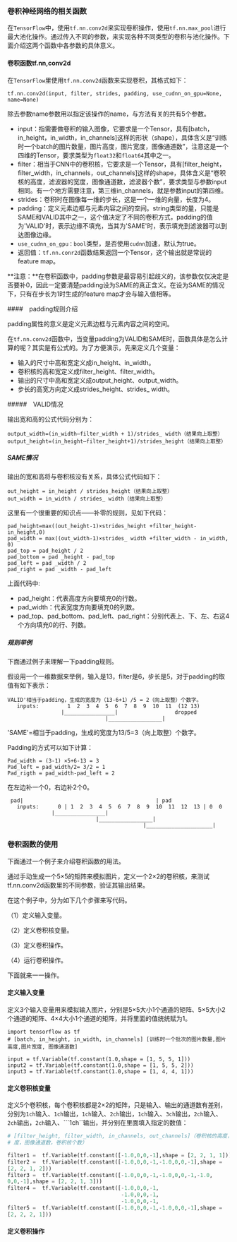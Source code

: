 ### 卷积神经网络的相关函数

在```TensorFlow```中，使用```tf.nn.conv2d```来实现卷积操作，使用```tf.nn.max_pool```进行最大池化操作。通过传入不同的参数，来实现各种不同类型的卷积与池化操作。下面介绍这两个函数中各参数的具体意义。

#### 卷积函数tf.nn,conv2d

在```TensorFlow```里使用```tf.nn.conv2d```函数来实现卷积，其格式如下：

```
tf.nn.conv2d(input, filter, strides, padding, use_cudnn_on_gpu=None, name=None)
```

除去参数name参数用以指定该操作的name，与方法有关的共有5个参数。

- input：指需要做卷积的输入图像，它要求是一个Tensor，具有[batch，in_height，in_width，in_channels]这样的形状（shape），具体含义是“训练时一个batch的图片数量，图片高度，图片宽度，图像通道数”，注意这是一个四维的Tensor，要求类型为```float32```和```float64```其中之一。
- filter：相当于CNN中的卷积核，它要求是一个Tensor，具有[filter_height，filter_width，in_channels，out_channels]这样的shape，具体含义是“卷积核的高度，滤波器的宽度，图像通道数，滤波器个数”，要求类型与参数input相同。有一个地方需要注意，第三维in_channels，就是参数input的第四维。
- strides：卷积时在图像每一维的步长，这是一个一维的向量，长度为4。
- padding：定义元素边框与元素内容之间的空间。string类型的量，只能是SAME和VALID其中之一，这个值决定了不同的卷积方式，padding的值为'VALID'时，表示边缘不填充，当其为'SAME'时，表示填充到滤波器可以到达图像边缘。
- ```use_cudnn_on_gpu：bool```类型，是否使用```cudnn```加速，默认为true。
- 返回值：```tf.nn.conr2d```函数结果返回一个Tensor，这个输出就是常说的feature map。

**注意：**在卷积函数中，padding参数是最容易引起歧义的，该参数仅仅决定是否要补0，因此一定要清楚padding设为SAME的真正含义。在设为SAME的情况下，只有在步长为1时生成的feature map才会与输入值相等。



####　padding规则介绍

padding属性的意义是定义元素边框与元素内容之间的空间。

在```tf.nn.conv2d```函数中，当变量padding为VALID和SAME时，函数具体是怎么计算的呢？其实是有公式的。为了方便演示，先来定义几个变量：

- 输入的尺寸中高和宽定义成in_height、in_width。
- 卷积核的高和宽定义成filter_height、filter_width。
- 输出的尺寸中高和宽定义成output_height、output_width。
- 步长的高宽方向定义成strides_height、strides_ width。

#####　VALID情况

输出宽和高的公式代码分别为：

```
output_width=(in_width–filter_width + 1)/strides_ width（结果向上取整）
output_height=(in_height–filter_height+1)/strides_height（结果向上取整）
```

##### SAME情况

输出的宽和高将与卷积核没有关系，具体公式代码如下：

```
out_height = in_height / strides_height（结果向上取整）
out_width = in_width / strides_ width（结果向上取整）
```

这里有一个很重要的知识点——补零的规则，见如下代码：

```
pad_height=max((out_height-1)×strides_height +filter_height-in_height,0)
pad_width = max((out_width-1)×strides_ width +filter_width - in_width, 0)
pad_top = pad_height / 2
pad_bottom = pad _height - pad_top
pad_left = pad _width / 2
pad_right = pad _width - pad_left

```

上面代码中:

- pad_height：代表高度方向要填充0的行数。
- pad_width：代表宽度方向要填充0的列数。
- pad_top、pad_bottom、pad_left、pad_right：分别代表上、下、左、右这4个方向填充0的行、列数。

##### 规则举例

下面通过例子来理解一下padding规则。

假设用一个一维数据来举例，输入是13，filter是6，步长是5，对于padding的取值有如下表示：

```
VALID'相当于padding，生成的宽度为（13-6+1）/5 = 2（向上取整）个数字。
   inputs:         1  2  3  4  5  6  7  8  9  10  11  (12 13)
                 |________________|                  dropped
                               |_________________|
```

'SAME'=相当于padding，生成的宽度为13/5=3（向上取整）个数字。

Padding的方式可以如下计算：

```
Pad_width = (3-1) ×5+6-13 = 3
Pad_left = pad_width/2= 3/2 = 1
Pad_rigth = pad_width-pad_left = 2

```

在左边补一个0，右边补2个0。

```
 pad|                                          | pad
   inputs:      0 | 1  2  3  4  5  6  7  8  9  10  11  12  13 | 0  0  
              |________________|
                            |_________________|
                                           |_____________________|
```

### 卷积函数的使用

下面通过一个例子来介绍卷积函数的用法。

通过手动生成一个5×5的矩阵来模拟图片，定义一个2×2的卷积核，来测试tf.nn.conv2d函数里的不同参数，验证其输出结果。

在这个例子中，分为如下几个步骤来写代码。

（1）定义输入变量。

（2）定义卷积核变量。

（3）定义卷积操作。

（4）运行卷积操作。

下面就来一一操作。

#### 定义输入变量

定义3个输入变量用来模拟输入图片，分别是5×5大小1个通道的矩阵、5×5大小2个通道的矩阵、4×4大小1个通道的矩阵，并将里面的值统统赋为1。

```
import tensorflow as tf
# [batch, in_height, in_width, in_channels] [训练时一个批次的图片数量,图片高度,图片宽度, 图像通道数]  

input = tf.Variable(tf.constant(1.0,shape = [1, 5, 5, 1]))
input2 = tf.Variable(tf.constant(1.0,shape = [1, 5, 5, 2]))
input3 = tf.Variable(tf.constant(1.0,shape = [1, 4, 4, 1]))
```

#### 定义卷积核变量

定义5个卷积核，每个卷积核都是2×2的矩阵，只是输入、输出的通道数有差别，分别为```1ch```输入、```1ch```输出，```1ch```输入、```2ch```输出，```1ch```输入、```3ch```输出，```2ch```输入、```2ch```输出，```2ch```输入、```1ch``输出，并分别在里面填入指定的数值：

```python
# [filter_height, filter_width, in_channels, out_channels]（卷积核的高度，卷积核的宽
# 度，图像通道数，卷积核个数）

filter1 =  tf.Variable(tf.constant([-1.0,0,0,-1],shape = [2, 2, 1, 1]))
filter2 =  tf.Variable(tf.constant([-1.0,0,0,-1,-1.0,0,0,-1],shape = 
[2, 2, 1, 2])) 
filter3 =  tf.Variable(tf.constant([-1.0,0,0,-1,-1.0,0,0,-1,-1.0,
0,0,-1],shape = [2, 2, 1, 3])) 
filter4 =  tf.Variable(tf.constant([-1.0,0,0,-1,
                                    -1.0,0,0,-1,
                                    -1.0,0,0,-1,                                    -1.0,0,0,-1],shape = [2, 2, 2, 2])) 
filter5 =  tf.Variable(tf.constant([-1.0,0,0,-1,-1.0,0,0,-1],shape = 
[2, 2, 2, 1]))

```



#### 定义卷积操作

